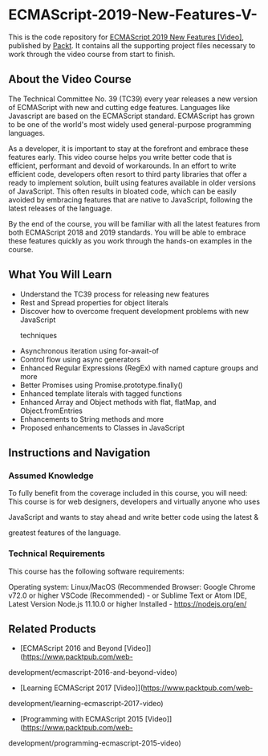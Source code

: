 # ECMAScript-2019-New-Features-V-
This is the code repository for [ECMAScript 2019 New Features [Video]](https://www.packtpub.com/web-development/ecmascript-2019-new-features-video), published by [Packt](https://www.packtpub.com/?utm_source=github). It contains all the supporting project files necessary to work through the video course from start to finish.

## About the Video Course
The Technical Committee No. 39 (TC39) every year releases a new version of ECMAScript with new and cutting edge features. Languages like Javascript are based on the ECMAScript standard. ECMAScript has grown to be one of the world's most widely used general-purpose programming languages.

As a developer, it is important to stay at the forefront and embrace these features early. This video course helps you write better code that is efficient, performant and devoid of workarounds. In an effort to write efficient code, developers often resort to third party libraries that offer a ready to implement solution, built using features available in older versions of JavaScript. This often results in bloated code, which can be easily avoided by embracing features that are native to JavaScript, following the latest releases of the language. 

By the end of the course, you will be familiar with all the latest features from both ECMAScript 2018 and 2019 standards. You will be able to embrace these features quickly as you work through the hands-on examples in the course.

<H2>What You Will Learn</H2>
<DIV class=book-info-will-learn-text>
<UL>
<LI>Understand the TC39 process for releasing new features
<LI>Rest and Spread properties for object literals
<LI>Discover how to overcome frequent development problems with new JavaScript 

techniques
<LI>Asynchronous iteration using for-await-of
<LI>Control flow using async generators
<LI>Enhanced Regular Expressions (RegEx) with named capture groups and more
<LI>Better Promises using Promise.prototype.finally()
<LI>Enhanced template literals with tagged functions
<LI>Enhanced Array and Object methods with flat, flatMap, and Object.fromEntries
<LI>Enhancements to String methods and more
<LI>Proposed enhancements to Classes in JavaScript
</LI></UL></DIV>

## Instructions and Navigation
### Assumed Knowledge
To fully benefit from the coverage included in this course, you will need:<br/>
This course is for web designers, developers and virtually anyone who uses 

JavaScript and wants to stay ahead and write better code using the latest & 

greatest features of the language. 

### Technical Requirements
This course has the following software requirements:<br/>

Operating system: Linux/MacOS (Recommended
Browser: Google Chrome v72.0 or higher
VSCode (Recommended)  - or Sublime Text or Atom IDE, Latest Version
Node.js 11.10.0 or higher Installed - https://nodejs.org/en/



## Related Products
* [ECMAScript 2016 and Beyond [Video]](https://www.packtpub.com/web-

development/ecmascript-2016-and-beyond-video)

* [Learning ECMAScript 2017 [Video]](https://www.packtpub.com/web-

development/learning-ecmascript-2017-video)

* [Programming with ECMAScript 2015 [Video]](https://www.packtpub.com/web-

development/programming-ecmascript-2015-video)



